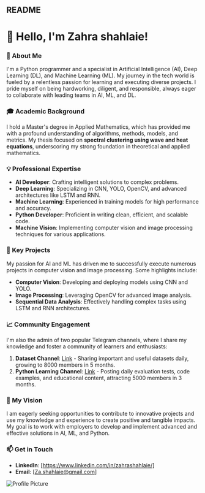 ## README

# 👋 Hello, I'm Zahra shahlaie!

### 🚀 About Me
I'm a Python programmer and a specialist in Artificial Intelligence (AI), Deep Learning (DL), and Machine Learning (ML). My journey in the tech world is fueled by a relentless passion for learning and executing diverse projects. I pride myself on being hardworking, diligent, and responsible, always eager to collaborate with leading teams in AI, ML, and DL.

### 🎓 Academic Background
I hold a Master's degree in Applied Mathematics, which has provided me with a profound understanding of algorithms, methods, models, and metrics. My thesis focused on **spectral clustering using wave and heat equations**, underscoring my strong foundation in theoretical and applied mathematics.

### 💡 Professional Expertise
- **AI Developer**: Crafting intelligent solutions to complex problems.
- **Deep Learning**: Specializing in CNN, YOLO, OpenCV, and advanced architectures like LSTM and RNN.
- **Machine Learning**: Experienced in training models for high performance and accuracy.
- **Python Developer**: Proficient in writing clean, efficient, and scalable code.
- **Machine Vision**: Implementing computer vision and image processing techniques for various applications.

### 🌟 Key Projects
My passion for AI and ML has driven me to successfully execute numerous projects in computer vision and image processing. Some highlights include:
- **Computer Vision**: Developing and deploying models using CNN and YOLO.
- **Image Processing**: Leveraging OpenCV for advanced image analysis.
- **Sequential Data Analysis**: Effectively handling complex tasks using LSTM and RNN architectures.

### 📈 Community Engagement
I'm also the admin of two popular Telegram channels, where I share my knowledge and foster a community of learners and enthusiasts:
1. **Dataset Channel**: [Link](https://t.me/datasets1) - Sharing important and useful datasets daily, growing to 8000 members in 5 months.
2. **Python Learning Channel**: [Link](https://t.me/DataScienceQ) - Posting daily evaluation tests, code examples, and educational content, attracting 5000 members in 3 months.

### 🌟 My Vision
I am eagerly seeking opportunities to contribute to innovative projects and use my knowledge and experience to create positive and tangible impacts. My goal is to work with employers to develop and implement advanced and effective solutions in AI, ML, and Python.

### 📫 Get in Touch
- **LinkedIn**: [https://www.linkedin.com/in/zahrashahlaie/]
- **Email**: [Za.shahlaie@gmail.com]




![Profile Picture](link_to_your_profile_picture)
<!---
ZahraShahlaie/ZahraShahlaie is a ✨ special ✨ repository because its `README.md` (this file) appears on your GitHub profile.
You can click the Preview link to take a look at your changes.
--->
